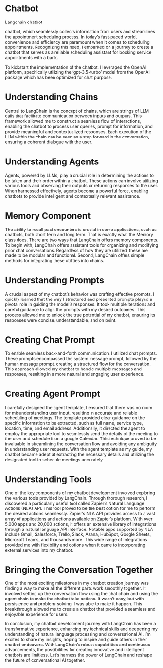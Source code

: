 # Chatbot
 Langchain chatbot

chatbot, which seamlessly collects information from users and streamlines the appointment scheduling process. In today’s fast-paced world, convenience and efficiency are paramount when it comes to scheduling appointments. Recognizing this need, I embarked on a journey to create a chatbot that serves as a reliable scheduling assistant for booking service appointments with a bank.

To kickstart the implementation of the chatbot, I leveraged the OpenAI platform, specifically utilizing the ‘gpt-3.5-turbo’ model from the OpenAI package which has been optimized for chat purpose. 

# Understanding Chains
Central to LangChain is the concept of chains, which are strings of LLM calls that facilitate communication between inputs and outputs. This framework allowed me to construct a seamless flow of interactions, enabling the chatbot to process user queries, prompt for information, and provide meaningful and contextualized responses. Each execution of the LLM within the chain can be seen as a step forward in the conversation, ensuring a coherent dialogue with the user.
# Understanding Agents
Agents, powered by LLMs, play a crucial role in determining the actions to be taken and their order within a chatbot. These actions can involve utilizing various tools and observing their outputs or returning responses to the user. When harnessed effectively, agents become a powerful force, enabling chatbots to provide intelligent and contextually relevant assistance.
# Memory Component
The ability to recall past encounters is crucial in some applications, such as chatbots, both short term and long term. That is exactly what the Memory class does. There are two ways that LangChain offers memory components. To begin with, LangChain offers assistant tools for organizing and modifying prior chat conversations. Regardless of how they are utilized, these are made to be modular and functional. Second, LangChain offers simple methods for integrating these utilities into chains.
# Understanding Prompts
A crucial aspect of my chatbot’s behavior was crafting effective prompts. I quickly learned that the way I structured and presented prompts played a pivotal role in guiding the model’s responses. It took multiple iterations and careful guidance to align the prompts with my desired outcomes. This process allowed me to unlock the true potential of my chatbot, ensuring its responses were concise, understandable, and on point.
# Creating Chat Prompt
To enable seamless back-and-forth communication, I utilized chat prompts. These prompts encompassed the system message prompt, followed by the human message prompt, creating a structured flow for the conversation. This approach allowed my chatbot to handle multiple messages and responses, resulting in a more natural and engaging user experience.
# Creating Agent Prompt
I carefully designed the agent template, I ensured that there was no room for misunderstanding user input, resulting in accurate and reliable scheduling of meetings. The template provided clear guidance on the specific information to be extracted, such as full name, service type, location, time, and email address. Additionally, it directed the agent to employ the appropriate tool to seamlessly send the details of the meeting to the user and schedule it on a google Calendar.
This technique proved to be invaluable in streamlining the conversation flow and avoiding any ambiguity in understanding user requests. With the agent template as my guide, my chatbot became adept at extracting the necessary details and utilizing the designated tool to schedule meetings accurately.
# Understanding Tools
One of the key components of my chatbot development involved exploring the various tools provided by LangChain. Through thorough research, I discovered a particularly useful tool called Zapier’s Natural Language Actions (NLA) API. This tool proved to be the best option for me to perform the desired actions seamlessly.
Zapier’s NLA API provides access to a vast array of applications and actions available on Zapier’s platform. With over 5,000 apps and 20,000 actions, it offers an extensive library of integrations through a natural language API interface. Notable apps supported by NLA include Gmail, Salesforce, Trello, Slack, Asana, HubSpot, Google Sheets, Microsoft Teams, and thousands more. This wide range of integrations provided me with flexibility and options when it came to incorporating external services into my chatbot.
# Bringing the Conversation Together
One of the most exciting milestones in my chatbot creation journey was finding a way to make all the different parts work smoothly together. It involved setting up the conversation flow using the chat chain and using the agent chain to make the chatbot take actions. It wasn’t easy, but with persistence and problem-solving, I was able to make it happen. This breakthrough allowed me to create a chatbot that provided a seamless and enjoyable experience for users.

In conclusion, my chatbot development journey with LangChain has been a transformative experience, enhancing my technical skills and deepening my understanding of natural language processing and conversational AI. I’m excited to share my insights, hoping to inspire and guide others in their chatbot endeavors. With LangChain’s robust capabilities and continuous advancements, the possibilities for creating innovative and intelligent chatbots are limitless. Let’s harness the power of LangChain and reshape the future of conversational AI together.

